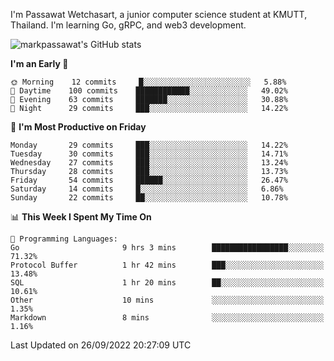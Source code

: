 
I'm Passawat Wetchasart, a junior computer science student at KMUTT, Thailand. I'm learning Go, gRPC, and web3 development.


![markpassawat's GitHub stats](https://github-readme-stats.vercel.app/api?username=markpassawat&show_icons=true&theme=radical)

<!--START_SECTION:waka-->
**I'm an Early 🐤** 

```text
🌞 Morning    12 commits     █░░░░░░░░░░░░░░░░░░░░░░░░   5.88% 
🌆 Daytime    100 commits    ████████████░░░░░░░░░░░░░   49.02% 
🌃 Evening    63 commits     ███████░░░░░░░░░░░░░░░░░░   30.88% 
🌙 Night      29 commits     ███░░░░░░░░░░░░░░░░░░░░░░   14.22%

```
📅 **I'm Most Productive on Friday** 

```text
Monday       29 commits     ███░░░░░░░░░░░░░░░░░░░░░░   14.22% 
Tuesday      30 commits     ███░░░░░░░░░░░░░░░░░░░░░░   14.71% 
Wednesday    27 commits     ███░░░░░░░░░░░░░░░░░░░░░░   13.24% 
Thursday     28 commits     ███░░░░░░░░░░░░░░░░░░░░░░   13.73% 
Friday       54 commits     ██████░░░░░░░░░░░░░░░░░░░   26.47% 
Saturday     14 commits     █░░░░░░░░░░░░░░░░░░░░░░░░   6.86% 
Sunday       22 commits     ██░░░░░░░░░░░░░░░░░░░░░░░   10.78%

```


📊 **This Week I Spent My Time On** 

```text
💬 Programming Languages: 
Go                       9 hrs 3 mins        █████████████████░░░░░░░░   71.32% 
Protocol Buffer          1 hr 42 mins        ███░░░░░░░░░░░░░░░░░░░░░░   13.48% 
SQL                      1 hr 20 mins        ██░░░░░░░░░░░░░░░░░░░░░░░   10.61% 
Other                    10 mins             ░░░░░░░░░░░░░░░░░░░░░░░░░   1.35% 
Markdown                 8 mins              ░░░░░░░░░░░░░░░░░░░░░░░░░   1.16%

```


 Last Updated on 26/09/2022 20:27:09 UTC
<!--END_SECTION:waka-->

<!--
**markpassawat/markpassawat** is a ✨ _special_ ✨ repository because its `README.md` (this file) appears on your GitHub profile.

Here are some ideas to get you started:

- 🔭 I’m currently working on ...
- 🌱 I’m currently learning ...
- 👯 I’m looking to collaborate on ...
- 🤔 I’m looking for help with ...
- 💬 Ask me about ...
- 📫 How to reach me: ...
- 😄 Pronouns: He/Him
- ⚡ Fun fact: ...
-->
